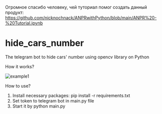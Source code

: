 Огромное спасибо человеку, чей туториал помог создать данный продукт:
https://github.com/nicknochnack/ANPRwithPython/blob/main/ANPR%20-%20Tutorial.ipynb

# hide_cars_number
The telegram bot to hide cars' number using opencv library on Python

How it works?


![example1](https://user-images.githubusercontent.com/89765480/131475283-42da7e53-c6c4-452d-9cdd-ca49a9d19f33.png)


How to use?

1) Install necessary packages: 
   pip install -r requirements.txt
2) Set token to telegram bot in main.py file
3) Start it by
   python main.py


